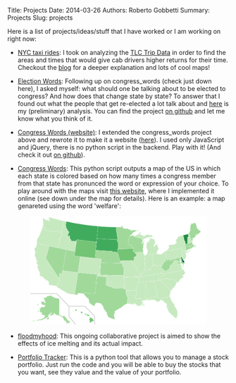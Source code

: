 Title: Projects
Date: 2014-03-26
Authors: Roberto Gobbetti
Summary: Projects
Slug: projects

Here is a list of projects/ideas/stuff that I have worked or I am working on right now:

* [NYC taxi rides](http://gobboph.github.io/blog/taxi_rides/): I took on analyzing the [TLC Trip Data](http://www.nyc.gov/html/tlc/html/about/trip_record_data.shtml) in order to find the areas and times that would give cab drivers higher returns for their time. Checkout the [blog](http://gobboph.github.io/blog/taxi_rides/) for a deeper explanation and lots of cool maps!

* [Election Words](http://gobboph.github.io/election_words/):  Following up on congress_words (check just down here), I asked myself: what should one be talking about to be elected to congress? And how does that change state by state? To answer that I found out what the people that get re-elected a lot talk about and [here](http://gobboph.github.io/election_words/) is my (preliminary) analysis. You can find the project [on github](https://github.com/gobboph/election_words) and let me know what you think of it.

* [Congress Words (website)](http://gobboph.github.io/congress_words/): I extended the congress_words project above and rewrote it to make it a website ([here](http://gobboph.github.io/congress_words/)). I used only JavaScript and jQuery, there is no python script in the backend. Play with it! (And check it out [on github](https://github.com/gobboph/congress_words/tree/gh-pages)).

* [Congress Words](https://github.com/gobboph/congress_words): This python script outputs a map of the US in which each state is colored based on how many times a congress member from that state has pronunced the word or expression of your choice. To play around with the maps visit [this website](http://gobboph.github.io/congress_words/), where I implemented it online (see down under the map for details). Here is an example: a map genareted using the word 'welfare':

<center><img src="../images/welfare.png" alt="welfare map" style="width: 400px;"/></center>
<!--![alt text](../images/welfare.png "welfare map" )-->
<!--{% img img-thumbnail float-left /images/welfare.png 450 %}-->

* [floodmyhood](http://gobboph.github.io/floodmyhood/): This ongoing collaborative project is aimed to show the effects of ice melting and its actual impact.

* [Portfolio Tracker](http://gobboph.github.io/Portfolio_Tracker/): This is a python tool that allows you to manage a stock portfolio. Just run the code and you will be able to buy the stocks that you want, see they value and the value of your portfolio.

